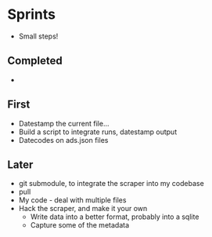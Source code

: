 # Sprints

* Small steps!

## Completed

* 

## First

* Datestamp the current file...
* Build a script to integrate runs, datestamp output
* Datecodes on ads.json files

## Later

* git submodule, to integrate the scraper into my codebase
* pull 
* My code - deal with multiple files
* Hack the scraper, and make it your own
    * Write data into a better format, probably into a sqlite
    * Capture some of the metadata
